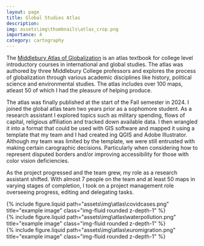 ```yaml
---
layout: page
title: Global Studies Atlas
description: 
img: assets\img\thumbnails\atlas_crop.png
importance: 4
category: cartography
---
```


The [Middlebury Atlas of Globalization](https://www.langenscheidt.com/shop/englisch/middlebury-atlas-of-globalization-SW50013?srsltid=AfmBOoqcND4qE6kT0WviLjYcHgRB_k4lP0jtJYCV7HFWz9MuA521LBOc) is an atlas textbook for college level introductory courses in international and global studies. The atlas was authored by three Middlebury College professors and explores the process of globalization through various academic disciplines like history, political science and environmental studies. The atlas includes over 100 maps, atleast 50 of which I had the pleasure of helping produce. 

The atlas was finally published at the start of the Fall semester in 2024. I joined the global atlas team two years prior as a sophomore student. As a research assistant I explored topics such as military spending, flows of capital, religious affiliation and tracked down available data. I then wrangled it into a format that could be used with GIS software and mapped it using a template that my team and I had created ing QGIS and Adobe Illustrator. Although my team was limited by the template, we were still entrusted with making certain carographic decisions. Particularly when considering how to represent disputed borders and/or improving accessibility for those with color vision deficiencies. 

As the project progressed and the team grew, my role as a research assistant shifted. With almost 7 people on the team and at least 50 maps in varying stages of completion, I took on a project management role overseeing progress, editing and delegating tasks. 


<div class="row justify-content-sm-center">
  <div class="col-12 mt-3 mt-md-0">
    {% include figure.liquid path="assets\img\atlas\covidcases.png" title="example image" class="img-fluid rounded z-depth-1" %}
  </div>
</div>

<div class="row justify-content-sm-center">
  <div class="col-12 mt-3 mt-md-0">
    {% include figure.liquid path="assets\img\atlas\waterpollution.png" title="example image" class="img-fluid rounded z-depth-1" %}
  </div>
</div>


<div class="row justify-content-sm-center">
  <div class="col-12 mt-3 mt-md-0">
    {% include figure.liquid path="assets\img\atlas\euromigration.png" title="example image" class="img-fluid rounded z-depth-1" %}
  </div>
</div>

